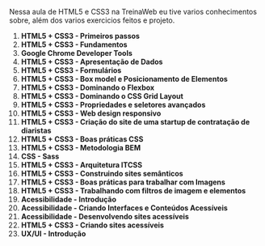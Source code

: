 Nessa aula de HTML5 e CSS3 na TreinaWeb eu tive varios conhecimentos sobre, além dos varios exercicios feitos e projeto.

1. **HTML5 + CSS3 - Primeiros passos**
2. **HTML5 + CSS3 - Fundamentos**
3. **Google Chrome Developer Tools**
4. **HTML5 + CSS3 - Apresentação de Dados**
5. **HTML5 + CSS3 - Formulários**
6. **HTML5 + CSS3 - Box model e Posicionamento de Elementos**
7. **HTML5 + CSS3 - Dominando o Flexbox**
8. **HTML5 + CSS3 - Dominando o CSS Grid Layout**
9. **HTML5 + CSS3 - Propriedades e seletores avançados**
10. **HTML5 + CSS3 - Web design responsivo**
11. **HTML5 + CSS3 - Criação do site de uma startup de contratação de diaristas**
12. **HTML5 + CSS3 - Boas práticas CSS**
13. **HTML5 + CSS3 - Metodologia BEM**
14. **CSS - Sass**
15. **HTML5 + CSS3 - Arquitetura ITCSS**
16. **HTML5 + CSS3 - Construindo sites semânticos**
17. **HTML5 + CSS3 - Boas práticas para trabalhar com Imagens**
18. **HTML5 + CSS3 - Trabalhando com filtros de imagem e elementos**
19. **Acessibilidade - Introdução**
20. **Acessibilidade - Criando Interfaces e Conteúdos Acessíveis**
21. **Acessibilidade - Desenvolvendo sites acessíveis**
22. **HTML5 + CSS3 - Criando sites acessíveis**
23. **UX/UI - Introdução**
